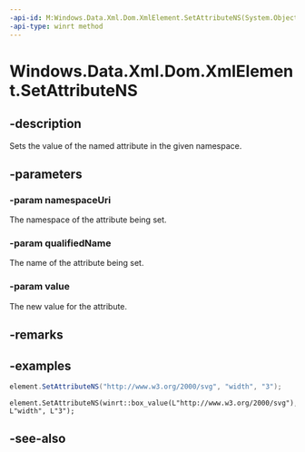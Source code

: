 ```yaml
---
-api-id: M:Windows.Data.Xml.Dom.XmlElement.SetAttributeNS(System.Object,System.String,System.String)
-api-type: winrt method
---
```


<!-- Method syntax
public void SetAttributeNS(System.Object namespaceUri, System.String qualifiedName, System.String value)
-->

# Windows.Data.Xml.Dom.XmlElement.SetAttributeNS

## -description
Sets the value of the named attribute in the given namespace.

## -parameters
### -param namespaceUri
The namespace of the attribute being set.

### -param qualifiedName
The name of the attribute being set.

### -param value
The new value for the attribute.

## -remarks

## -examples

```csharp
element.SetAttributeNS("http://www.w3.org/2000/svg", "width", "3");
```

```cppwinrt
element.SetAttributeNS(winrt::box_value(L"http://www.w3.org/2000/svg"), L"width", L"3");
```

## -see-also

